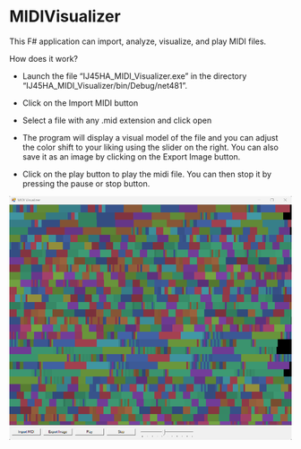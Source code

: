 # MIDIVisualizer
This F# application can import, analyze, visualize, and play MIDI files.

How does it work?
- Launch the file “IJ45HA_MIDI_Visualizer.exe” in the directory “IJ45HA_MIDI_Visualizer/bin/Debug/net481”.
- Click on the Import MIDI button
- Select a file with any .mid extension and click open

- The program will display a visual model of the file and you can adjust the color shift to your liking using the slider on the right. You can also save it as an image by clicking on the Export Image button.

- Click on the play button to play the midi file. You can then stop it by pressing the pause or stop button.

![Screenshot](test.png)